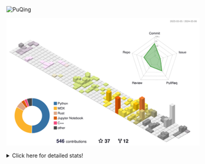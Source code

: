 ![PuQing](https://user-images.githubusercontent.com/27223114/171565019-9a56fae6-b08b-421f-99db-7e830da42371.png)

![](./profile-3d-contrib/profile-season-animate.svg)

<details>
<summary>Click here for detailed stats!</summary>

<!--START_SECTION:waka-->
![Lines of code](https://img.shields.io/badge/From%20Hello%20World%20I%27ve%20Written-1.2%20million%20lines%20of%20code-blue)

**🐱 My GitHub Data** 

> 📦 277.8 kB Used in GitHub's Storage 
 > 
> 🏆 166 Contributions in the Year 2024
 > 
> 🚫 Not Opted to Hire
 > 
> 📜 46 Public Repositories 
 > 
> 🔑 27 Private Repositories 
 > 
**I'm an Early 🐤** 

```text
🌞 Morning                457 commits         ██░░░░░░░░░░░░░░░░░░░░░░░   09.57 % 
🌆 Daytime                2278 commits        ████████████░░░░░░░░░░░░░   47.73 % 
🌃 Evening                1072 commits        ██████░░░░░░░░░░░░░░░░░░░   22.46 % 
🌙 Night                  966 commits         █████░░░░░░░░░░░░░░░░░░░░   20.24 % 
```


📊 **This Week I Spent My Time On** 

```text
💬 Programming Languages: 
Python                   6 hrs 12 mins       █████████████████████░░░░   85.86 % 
Bash                     45 mins             ███░░░░░░░░░░░░░░░░░░░░░░   10.53 % 
JSON                     7 mins              ░░░░░░░░░░░░░░░░░░░░░░░░░   01.70 % 
Jupyter Notebook         4 mins              ░░░░░░░░░░░░░░░░░░░░░░░░░   01.13 % 
Cuda                     2 mins              ░░░░░░░░░░░░░░░░░░░░░░░░░   00.63 % 

🔥 Editors: 
VS Code                  7 hrs 14 mins       █████████████████████████   100.00 % 

💻 Operating System: 
Linux                    7 hrs 11 mins       █████████████████████████   99.29 % 
WSL                      3 mins              ░░░░░░░░░░░░░░░░░░░░░░░░░   00.71 % 
```


<!--END_SECTION:waka-->
</details>
